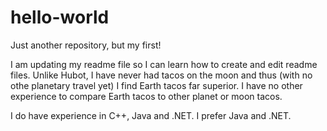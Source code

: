 # hello-world
Just another repository, but my first!

I am updating my readme file so I can learn how to create and edit readme files. Unlike Hubot, I have never 
had tacos on the moon and thus (with no othe planetary travel yet) I find Earth tacos far superior. 
I have no other experience to compare Earth tacos to other planet or moon tacos.

I do have experience in C++, Java and .NET. I prefer Java and .NET.
